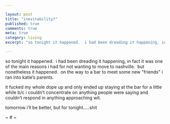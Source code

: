 ```yaml
---

layout: post
title: "inevitability?"
published: true
comments: true
meta: true
category: living
excerpt: "so tonight it happened.  i had been dreading it happening, in fact it was one of the main reasons i had for not wanting to move to nashville.  but nonetheless it happened.  on the way to a bar to meet some new 'friends' i ran into katie’s parents."

---
```


so tonight it happened.  i had been dreading it happening, in fact it was one of the main reasons i had for not wanting to move to nashville.  but nonetheless it happened.  on the way to a bar to meet some new "friends" i ran into katie’s parents.

it fucked my whole dope up and only ended up staying at the bar for a little while b/c i couldn’t concentrate on anything people were saying and couldn’t respond in anything approaching wit.

tomorrow i’ll be better, but for tonight…..shit

~ # ~